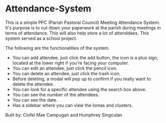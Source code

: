 # Attendance-System
This is a simple PPC (Parish Pastoral Council) Meeting Attendance System. It's purpose is to cut down your paperwork at the parish during meetings in terms of attendance. This will also help store a lot of attenddees. 
This system served as a school project.

The following are the functionalities of the system.
  - You can add attendee, just click the add button, the icon is a plus sign, located at the lower right if you're facing your computer.
  - You can edit an attendee, just click the pencil icon.
  - You can delete an attendee, just click the trash icon.
  - Before deleting, a modal will pop up to confirm if you really want to delete the attendee.
  - You can look for a specific attendee using the search box above.
  - You can see the number of the attendees.
  - You can see the date.
  - Has a sidebar where you can view the lomas and clusters.
  
  
  Built by: Clofel Mae Campugan and
            Humphrey Singculan
  
